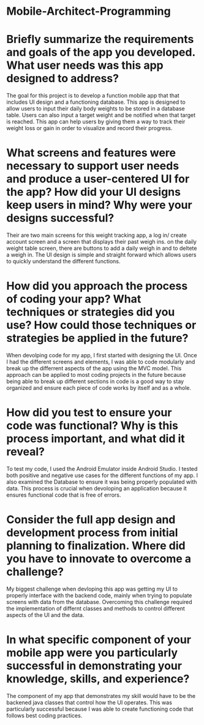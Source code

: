 # Mobile-Architect-Programming

# Briefly summarize the requirements and goals of the app you developed. What user needs was this app designed to address?
The goal for this project is to develop a function mobile app that that includes UI design and a functioning database. This app is designed to allow users to input their daily body weights to be stored in a database table. Users can also input a target weight and be notified when that target is reached. This app can help users by giving them a way to track their weight loss or gain in order to visualize and record their progress. 

# What screens and features were necessary to support user needs and produce a user-centered UI for the app? How did your UI designs keep users in mind? Why were your designs successful?
Their are two main screens for this weight tracking app, a log in/ create account screen and a screen that displays their past weigh ins. on the daily weight table screen, there are buttons to add a daily weigh in and to deltete a weigh in. The UI design is simple and straight forward which allows users to quickly understand the different functions.

# How did you approach the process of coding your app? What techniques or strategies did you use? How could those techniques or strategies be applied in the future?
When devolping code for my app, I first started with designing the UI. Once I had the different screens and elements, I was able to code modularly and break up the differrent aspects of the app using the MVC model. This approach can be applied to most coding projects in the future because being able to break up different sections in code is a good way to stay organized and ensure each piece of code works by itself and as a whole.

# How did you test to ensure your code was functional? Why is this process important, and what did it reveal?
To test my code, I used the Android Emulator inside Android Studio. I tested both positive and negative use cases for the different functions of my app. I also examined the Database to ensure it was being properly populated with data. This process is crucial when devoloping an application because it ensures functional code that is free of errors.

# Consider the full app design and development process from initial planning to finalization. Where did you have to innovate to overcome a challenge?
My biggest challenge when devloping this app was getting my UI to properly interface with the backend code, mainly when trying to populate screens with data from the database. Overcoming this challenge required the implementation of differnt classes and methods to control different aspects of the UI and the data. 

# In what specific component of your mobile app were you particularly successful in demonstrating your knowledge, skills, and experience?
The component of my app that demonstrates my skill would have to be the backened java classes that control how the UI operates. This was particularly successful because I was able to create functioning code that follows best coding practices.
